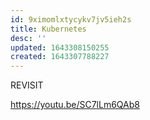 ```yaml
---
id: 9ximomlxtycykv7jv5ieh2s
title: Kubernetes
desc: ''
updated: 1643308150255
created: 1643307788227
---
```



REVISIT

<https://youtu.be/SC7lLm6QAb8>
